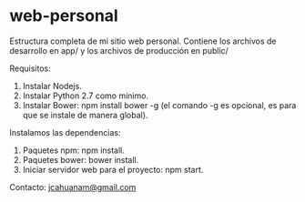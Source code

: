 # web-personal

Estructura completa de mi sitio web personal. Contiene los archivos de desarrollo en app/ y los archivos de producción en public/

Requisitos:
<ol>
<li>Instalar Nodejs.</li>
<li>Instalar Python 2.7 como mínimo.</li>
<li>Instalar Bower: npm install bower -g (el comando -g es opcional, es para que se instale de manera global).</li>
</ol>

Instalamos las dependencias:
<ol>
<li>Paquetes npm: npm install.</li>
<li>Paquetes bower: bower install.</li>
<li>Iniciar servidor web para el proyecto: npm start.</li>
</ol>

Contacto: jcahuanam@gmail.com
